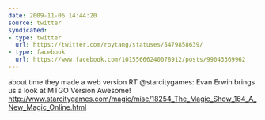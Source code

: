 ```yaml
---
date: 2009-11-06 14:44:20
source: twitter
syndicated:
- type: twitter
  url: https://twitter.com/roytang/statuses/5479858639/
- type: facebook
  url: https://www.facebook.com/10155666240078912/posts/99043369962
---
```


about time they made a web version RT @starcitygames: Evan Erwin brings us a look at MTGO Version Awesome!  http://www.starcitygames.com/magic/misc/18254_The_Magic_Show_164_A_New_Magic_Online.html